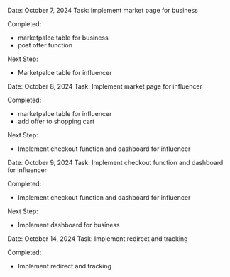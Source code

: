 Date: October 7, 2024
Task: Implement market page for business 

Completed:
- marketpalce table for business
- post offer function

Next Step:
- Marketpalce table for influencer


Date: October 8, 2024
Task: Implement market page for influencer

Completed:
- marketpalce table for influencer
- add offer to shopping cart

Next Step:
- Implement checkout function and dashboard for influencer


Date: October 9, 2024
Task: Implement checkout function and dashboard for influencer

Completed:
- Implement checkout function and dashboard for influencer

Next Step:
- Implement dashboard for business


Date: October 14, 2024
Task: Implement redirect and tracking

Completed:
- Implement redirect and tracking

